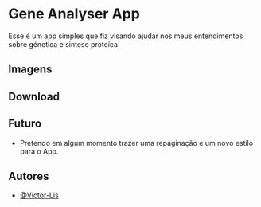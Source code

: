 # Gene Analyser App

Esse é um app simples que fiz visando ajudar nos meus entendimentos sobre génetica e sintese proteíca

## Imagens


## Download


## Futuro 
- Pretendo em algum momento trazer uma repaginação e um novo estilo para o App.

## Autores
- [@Victor-Lis](https://www.linkedin.com/in/victor-lis-bronzo/)
